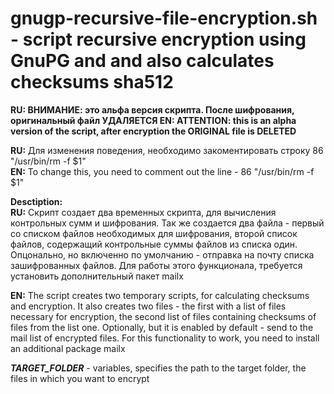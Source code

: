 # gnugp-recursive-file-encryption.sh - script recursive encryption using GnuPG and and also calculates checksums sha512

**RU: ВНИМАНИЕ: это альфа версия скрипта. После шифрования, оригинальный файл УДАЛЯЕТСЯ
EN: ATTENTION: this is an alpha version of the script, after encryption the ORIGINAL file is DELETED**

**RU:** Для изменения поведения, необходимо закоментировать строку  86 "/usr/bin/rm -f $1"   
**EN:** To change this, you need to comment out the line - 86 "/usr/bin/rm -f $1"

**Desctiption:  
RU:** Скрипт создает два временных скрипта, для вычисления контрольных сумм и шифрования. Так же создается два файла - первый со списком файлов необходимых для шифрования, второй список файлов, содержащий контрольные суммы файлов из списка один. Опцонально, но включенно по умолчанию - отправка на почту списка зашифрованных файлов. Для работы этого функционала, требуется установить дополнительный пакет mailx

**EN:** The script creates two temporary scripts, for calculating checksums and encryption. It also creates two files - the first with a list of files necessary for encryption, the second list of files containing checksums of files from the list one. Optionally, but it is enabled by default - send to the mail list of encrypted files. For this functionality to work, you need to install an additional package mailx


**_TARGET_FOLDER_** - variables, specifies the path to the target folder, the files in which you want to encrypt


